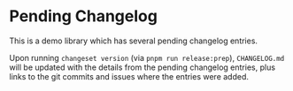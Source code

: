 # Pending Changelog

This is a demo library which has several pending changelog entries.

Upon running `changeset version` (via `pnpm run release:prep`), `CHANGELOG.md` will be updated with the details from the pending
changelog entries, plus links to the git commits and issues where the entries were added.
